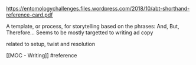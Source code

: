 https://entomologychallenges.files.wordpress.com/2018/10/abt-shorthand-reference-card.pdf

A template, or process, for storytelling based on the phrases:
And, But, Therefore...
Seems to be mostly targetted to writing ad copy


related to setup, twist and resolution

[[MOC - Writing]]  #reference